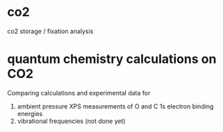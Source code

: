 # co2
co2 storage / fixation analysis

# quantum chemistry calculations on CO2

Comparing calculations and experimental data for
1. ambient pressure XPS measurements of O and C 1s electron binding energies
2. vibrational frequencies (not done yet)

